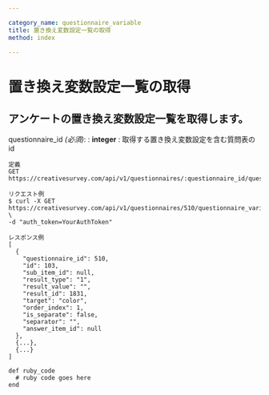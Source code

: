 ```yaml
---

category_name: questionnaire_variable
title: 置き換え変数設定一覧の取得
method: index

---
```


# 置き換え変数設定一覧の取得

## アンケートの置き換え変数設定一覧を取得します。

questionnaire_id _(必須)_:
: __integer__
: 取得する置き換え変数設定を含む質問表のid

~~~
定義
GET https://creativesurvey.com/api/v1/questionnaires/:questionnaire_id/questionnaire_variables

リクエスト例
$ curl -X GET https://creativesurvey.com/api/v1/questionnaires/510/questionnaire_variables \
-d "auth_token=YourAuthToken"

レスポンス例
[
  {
    "questionnaire_id": 510,
    "id": 103,
    "sub_item_id": null,
    "result_type": "1",
    "result_value": "",
    "result_id": 1831,
    "target": "color",
    "order_index": 1,
    "is_separate": false,
    "separator": "",
    "answer_item_id": null
  },
  {...},
  {...}
]

~~~

~~~
def ruby_code
  # ruby code goes here
end
~~~

